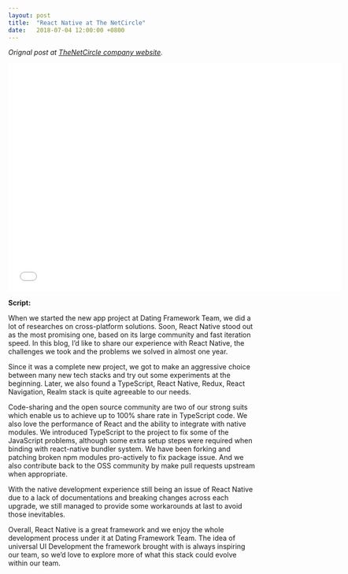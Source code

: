 ```yaml
---
layout: post
title:  "React Native at The NetCircle"
date:   2018-07-04 12:00:00 +0800
---
```


_Orignal post at [TheNetCircle company website](https://thenetcircle.com/updates/research-sharing-react-native/)._

<iframe src="//slides.com/timwangdev/react-native-at-dating-framework/embed" width="678" height="464" scrolling="no" frameborder="0" webkitallowfullscreen mozallowfullscreen allowfullscreen></iframe>

**Script:**

When we started the new app project at Dating Framework Team, we did a lot of researches on cross-platform solutions. Soon, React Native stood out as the most promising one, based on its large community and fast iteration speed. In this blog, I’d like to share our experience with React Native, the challenges we took and the problems we solved in almost one year.

Since it was a complete new project, we got to make an aggressive choice between many new tech stacks and try out some experiments at the beginning. Later, we also found a TypeScript, React Native, Redux, React Navigation, Realm stack is quite agreeable to our needs.

Code-sharing and the open source community are two of our strong suits which enable us to achieve up to 100% share rate in TypeScript code. We also love the performance of React and the ability to integrate with native modules. We introduced TypeScript to the project to fix some of the JavaScript problems, although some extra setup steps were required when binding with react-native bundler system. We have been forking and patching broken npm modules pro-actively to fix package issue. And we also contribute back to the OSS community by make pull requests upstream when appropriate.

With the native development experience still being an issue of React Native due to a lack of documentations and breaking changes across each upgrade, we still managed to provide some workarounds at last to avoid those inevitables.

Overall, React Native is a great framework and we enjoy the whole development process under it at Dating Framework Team. The idea of universal UI Development the framework brought with is always inspiring our team, so we’d love to explore more of what this stack could evolve within our team.

